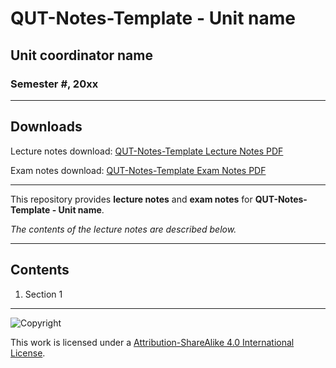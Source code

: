 # QUT-Notes-Template - Unit name

## Unit coordinator name

### Semester #, 20xx

---

## Downloads

Lecture notes download: [QUT-Notes-Template Lecture Notes PDF](https://www.github.com/Tarang74/QUT-Notes-Template/raw/main/QUT-Notes-Template%20Lecture%20Notes.pdf)

Exam notes download: [QUT-Notes-Template Exam Notes PDF](https://www.github.com/Tarang74/QUT-Notes-Template/raw/main/QUT-Notes-Template%20Exam%20Notes.pdf)

---

This repository provides **lecture notes** and **exam notes** for **QUT-Notes-Template - Unit name**.

*The contents of the lecture notes are described below.*

---

## Contents

1. Section 1

---

![Copyright](https://licensebuttons.net/l/by-nc-sa/4.0/88x31.png)

This work is licensed under a [Attribution-ShareAlike 4.0 International License](http://creativecommons.org/licenses/by-nc-sa/4.0/).
